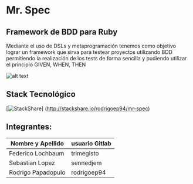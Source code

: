 Mr. Spec
========

## Framework de BDD para Ruby

Mediante el uso de DSLs y metaprogramación tenemos como objetivo lograr un framework que sirva para testear proyectos utilizando BDD
permitiendo la realización de los tests de forma sencilla y pudiendo utilizar el principio GIVEN, WHEN, THEN


![alt text](https://gitlab.com/eis-tpi-unq-2016-s02/grupal-mr-spec/blob/master/docs/MrSpecreadme.png "Logo Title Text 1")


## Stack Tecnológico

[![StackShare](http://d27momt4n1f9pb.cloudfront.net/assets/stackshare-logo-5ae67a54b3fde02b445ee57486d00f7c753c18cd1d61d66bd77955a8bf05c508.png)] (http://stackshare.io/rodrigoep94/mr-spec)

## Integrantes:

| Nombre y Apellido  |     usuario Gitlab   |
| ----------------   | -------------------  |
| Federico Lochbaum  |     trimegisto       |
| Sebastian Lopez    |     sennedjem        |
| Rodrigo Papadopulo |     rodrigoep94      |

